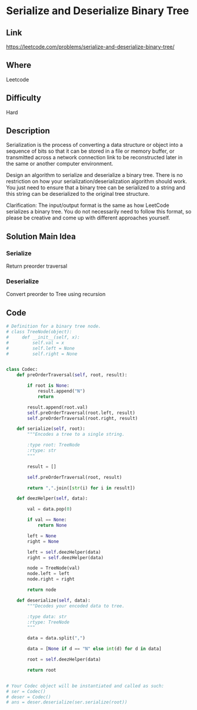# Serialize and Deserialize Binary Tree

## Link

https://leetcode.com/problems/serialize-and-deserialize-binary-tree/

## Where

Leetcode

## Difficulty

Hard

## Description

Serialization is the process of converting a data structure or object into a sequence of bits so that it can be stored in a file or memory buffer, or transmitted across a network connection link to be reconstructed later in the same or another computer environment.

Design an algorithm to serialize and deserialize a binary tree. There is no restriction on how your serialization/deserialization algorithm should work. You just need to ensure that a binary tree can be serialized to a string and this string can be deserialized to the original tree structure.

Clarification: The input/output format is the same as how LeetCode serializes a binary tree. You do not necessarily need to follow this format, so please be creative and come up with different approaches yourself.

## Solution Main Idea

### Serialize

Return preorder traversal

### Deserialize

Convert preorder to Tree using recursion


## Code

```python
# Definition for a binary tree node.
# class TreeNode(object):
#     def __init__(self, x):
#         self.val = x
#         self.left = None
#         self.right = None


class Codec:
    def preOrderTraversal(self, root, result):

        if root is None:
            result.append("N")
            return

        result.append(root.val)
        self.preOrderTraversal(root.left, result)
        self.preOrderTraversal(root.right, result)

    def serialize(self, root):
        """Encodes a tree to a single string.

        :type root: TreeNode
        :rtype: str
        """

        result = []

        self.preOrderTraversal(root, result)

        return ",".join([str(i) for i in result])

    def deezHelper(self, data):

        val = data.pop(0)

        if val == None:
            return None

        left = None
        right = None

        left = self.deezHelper(data)
        right = self.deezHelper(data)

        node = TreeNode(val)
        node.left = left
        node.right = right

        return node

    def deserialize(self, data):
        """Decodes your encoded data to tree.

        :type data: str
        :rtype: TreeNode
        """

        data = data.split(",")

        data = [None if d == "N" else int(d) for d in data]

        root = self.deezHelper(data)

        return root


# Your Codec object will be instantiated and called as such:
# ser = Codec()
# deser = Codec()
# ans = deser.deserialize(ser.serialize(root))

```
